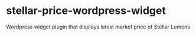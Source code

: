 # stellar-price-wordpress-widget
Wordpress widget plugin that displays latest market price of Stellar Lumens
